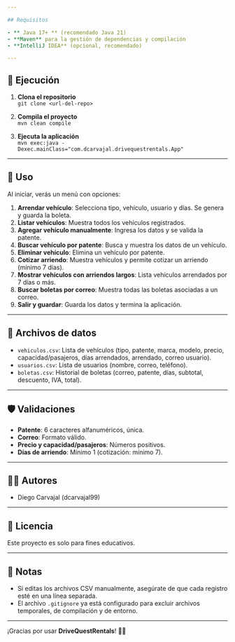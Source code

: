 ```yaml
---

## Requisitos

- ** Java 17+ ** (recomendado Java 21)
- **Maven** para la gestión de dependencias y compilación
- **IntelliJ IDEA** (opcional, recomendado)

---
```


## 🚀 Ejecución

1. **Clona el repositorio**  
   `git clone <url-del-repo>`

2. **Compila el proyecto**  
   `mvn clean compile`

3. **Ejecuta la aplicación**  
   `mvn exec:java -Dexec.mainClass="com.dcarvajal.drivequestrentals.App"`

---

## 📝 Uso

Al iniciar, verás un menú con opciones:

1. **Arrendar vehículo**: Selecciona tipo, vehículo, usuario y días. Se genera y guarda la boleta.
2. **Listar vehículos**: Muestra todos los vehículos registrados.
3. **Agregar vehículo manualmente**: Ingresa los datos y se valida la patente.
4. **Buscar vehículo por patente**: Busca y muestra los datos de un vehículo.
5. **Eliminar vehículo**: Elimina un vehículo por patente.
6. **Cotizar arriendo**: Muestra vehículos y permite cotizar un arriendo (mínimo 7 días).
7. **Mostrar vehículos con arriendos largos**: Lista vehículos arrendados por 7 días o más.
8. **Buscar boletas por correo**: Muestra todas las boletas asociadas a un correo.
9. **Salir y guardar**: Guarda los datos y termina la aplicación.

---

## 📑 Archivos de datos

- `vehiculos.csv`: Lista de vehículos (tipo, patente, marca, modelo, precio, capacidad/pasajeros, días arrendados, arrendado, correo usuario).
- `usuarios.csv`: Lista de usuarios (nombre, correo, teléfono).
- `boletas.csv`: Historial de boletas (correo, patente, días, subtotal, descuento, IVA, total).

---

## 🛡️ Validaciones

- **Patente**: 6 caracteres alfanuméricos, única.
- **Correo**: Formato válido.
- **Precio y capacidad/pasajeros**: Números positivos.
- **Días de arriendo**: Mínimo 1 (cotización: mínimo 7).

---

## 👨‍💻 Autores

- Diego Carvajal (dcarvajal99)

---

## 📄 Licencia

Este proyecto es solo para fines educativos.

---

## 📝 Notas

- Si editas los archivos CSV manualmente, asegúrate de que cada registro esté en una línea separada.
- El archivo `.gitignore` ya está configurado para excluir archivos temporales, de compilación y de entorno.

---

¡Gracias por usar **DriveQuestRentals**! 🚗🚚
